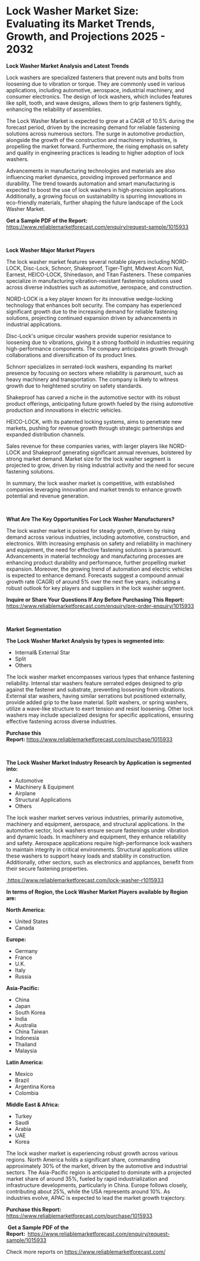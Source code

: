 <p><h1>Lock Washer Market Size: Evaluating its Market Trends, Growth, and Projections 2025 - 2032</h1></p><p><strong>Lock Washer Market Analysis and Latest Trends</strong></p>
<p><p>Lock washers are specialized fasteners that prevent nuts and bolts from loosening due to vibration or torque. They are commonly used in various applications, including automotive, aerospace, industrial machinery, and consumer electronics. The design of lock washers, which includes features like split, tooth, and wave designs, allows them to grip fasteners tightly, enhancing the reliability of assemblies.</p><p>The Lock Washer Market is expected to grow at a CAGR of 10.5% during the forecast period, driven by the increasing demand for reliable fastening solutions across numerous sectors. The surge in automotive production, alongside the growth of the construction and machinery industries, is propelling the market forward. Furthermore, the rising emphasis on safety and quality in engineering practices is leading to higher adoption of lock washers. </p><p>Advancements in manufacturing technologies and materials are also influencing market dynamics, providing improved performance and durability. The trend towards automation and smart manufacturing is expected to boost the use of lock washers in high-precision applications. Additionally, a growing focus on sustainability is spurring innovations in eco-friendly materials, further shaping the future landscape of the Lock Washer Market.</p></p>
<p><strong>Get a Sample PDF of the Report:&nbsp;</strong> <a href="https://www.reliablemarketforecast.com/enquiry/request-sample/1015933?utm_campaign=2314&utm_medium=2&utm_source=Github&utm_content=ia&utm_term=10042025&utm_id=lock-washer">https://www.reliablemarketforecast.com/enquiry/request-sample/1015933</a></p>
<p>&nbsp;</p>
<p><strong>Lock Washer Major Market Players</strong></p>
<p><p>The lock washer market features several notable players including NORD-LOCK, Disc-Lock, Schnorr, Shakeproof, Tiger-Tight, Midwest Acorn Nut, Earnest, HEICO-LOCK, Shinedason, and Titan Fasteners. These companies specialize in manufacturing vibration-resistant fastening solutions used across diverse industries such as automotive, aerospace, and construction.</p><p>NORD-LOCK is a key player known for its innovative wedge-locking technology that enhances bolt security. The company has experienced significant growth due to the increasing demand for reliable fastening solutions, projecting continued expansion driven by advancements in industrial applications.</p><p>Disc-Lock's unique circular washers provide superior resistance to loosening due to vibrations, giving it a strong foothold in industries requiring high-performance components. The company anticipates growth through collaborations and diversification of its product lines.</p><p>Schnorr specializes in serrated-lock washers, expanding its market presence by focusing on sectors where reliability is paramount, such as heavy machinery and transportation. The company is likely to witness growth due to heightened scrutiny on safety standards.</p><p>Shakeproof has carved a niche in the automotive sector with its robust product offerings, anticipating future growth fueled by the rising automotive production and innovations in electric vehicles.</p><p>HEICO-LOCK, with its patented locking systems, aims to penetrate new markets, pushing for revenue growth through strategic partnerships and expanded distribution channels.</p><p>Sales revenue for these companies varies, with larger players like NORD-LOCK and Shakeproof generating significant annual revenues, bolstered by strong market demand. Market size for the lock washer segment is projected to grow, driven by rising industrial activity and the need for secure fastening solutions.</p><p>In summary, the lock washer market is competitive, with established companies leveraging innovation and market trends to enhance growth potential and revenue generation.</p></p>
<p>&nbsp;</p>
<p><strong>What Are The Key Opportunities For Lock Washer Manufacturers?</strong></p>
<p><p>The lock washer market is poised for steady growth, driven by rising demand across various industries, including automotive, construction, and electronics. With increasing emphasis on safety and reliability in machinery and equipment, the need for effective fastening solutions is paramount. Advancements in material technology and manufacturing processes are enhancing product durability and performance, further propelling market expansion. Moreover, the growing trend of automation and electric vehicles is expected to enhance demand. Forecasts suggest a compound annual growth rate (CAGR) of around 5% over the next five years, indicating a robust outlook for key players and suppliers in the lock washer segment.</p></p>
<p><strong>Inquire or Share Your Questions If Any Before Purchasing This Report:</strong> <a href="https://www.reliablemarketforecast.com/enquiry/pre-order-enquiry/1015933?utm_campaign=2314&utm_medium=2&utm_source=Github&utm_content=ia&utm_term=10042025&utm_id=lock-washer">https://www.reliablemarketforecast.com/enquiry/pre-order-enquiry/1015933</a></p>
<p>&nbsp;</p>
<p><strong>Market Segmentation</strong></p>
<p><strong>The Lock Washer Market Analysis by types is segmented into:</strong></p>
<p><ul><li>Internal& External Star</li><li>Split</li><li>Others</li></ul></p>
<p><p>The lock washer market encompasses various types that enhance fastening reliability. Internal star washers feature serrated edges designed to grip against the fastener and substrate, preventing loosening from vibrations. External star washers, having similar serrations but positioned externally, provide added grip to the base material. Split washers, or spring washers, utilize a wave-like structure to exert tension and resist loosening. Other lock washers may include specialized designs for specific applications, ensuring effective fastening across diverse industries.</p></p>
<p><strong>Purchase this Report:&nbsp;</strong><a href="https://www.reliablemarketforecast.com/purchase/1015933?utm_campaign=2314&utm_medium=2&utm_source=Github&utm_content=ia&utm_term=10042025&utm_id=lock-washer">https://www.reliablemarketforecast.com/purchase/1015933</a></p>
<p>&nbsp;</p>
<p><strong>The Lock Washer Market Industry Research by Application is segmented into:</strong></p>
<p><ul><li>Automotive</li><li>Machinery & Equipment</li><li>Airplane</li><li>Structural Applications</li><li>Others</li></ul></p>
<p><p>The lock washer market serves various industries, primarily automotive, machinery and equipment, aerospace, and structural applications. In the automotive sector, lock washers ensure secure fastenings under vibration and dynamic loads. In machinery and equipment, they enhance reliability and safety. Aerospace applications require high-performance lock washers to maintain integrity in critical environments. Structural applications utilize these washers to support heavy loads and stability in construction. Additionally, other sectors, such as electronics and appliances, benefit from their secure fastening properties.</p></p>
<p><a href="https://www.reliablemarketforecast.com/lock-washer-r1015933?utm_campaign=2314&utm_medium=2&utm_source=Github&utm_content=ia&utm_term=10042025&utm_id=lock-washer">&nbsp;https://www.reliablemarketforecast.com/lock-washer-r1015933</a></p>
<p><strong>In terms of Region, the Lock Washer Market Players available by Region are:</strong></p>
<p>
    <p> <strong> North America: </strong>
        <ul>
            <li>United States</li>
            <li>Canada</li>
        </ul>
        </p> 
    <p> <strong> Europe: </strong>
        <ul>
            <li>Germany</li>
            <li>France</li>
            <li>U.K.</li>
            <li>Italy</li>
            <li>Russia</li>
        </ul>
        </p> 
    <p> <strong> Asia-Pacific: </strong>
        <ul>
            <li>China</li>
            <li>Japan</li>
            <li>South Korea</li>
            <li>India</li>
            <li>Australia</li>
            <li>China Taiwan</li>
            <li>Indonesia</li>
            <li>Thailand</li>
            <li>Malaysia</li>
        </ul>
        </p> 
    <p> <strong> Latin America: </strong>
        <ul>
            <li>Mexico</li>
            <li>Brazil</li>
            <li>Argentina Korea</li>
            <li>Colombia</li>
        </ul>
        </p> 
    <p> <strong> Middle East & Africa: </strong>
        <ul>
            <li>Turkey</li>
            <li>Saudi</li>
            <li>Arabia</li>
            <li>UAE</li>
            <li>Korea</li>
        </ul>
    </p>
    </p>
<p><p>The lock washer market is experiencing robust growth across various regions. North America holds a significant share, commanding approximately 30% of the market, driven by the automotive and industrial sectors. The Asia-Pacific region is anticipated to dominate with a projected market share of around 35%, fueled by rapid industrialization and infrastructure developments, particularly in China. Europe follows closely, contributing about 25%, while the USA represents around 10%. As industries evolve, APAC is expected to lead the market growth trajectory.</p></p>
<p><strong>Purchase this Report: </strong><a href="https://www.reliablemarketforecast.com/purchase/1015933?utm_campaign=2314&utm_medium=2&utm_source=Github&utm_content=ia&utm_term=10042025&utm_id=lock-washer">https://www.reliablemarketforecast.com/purchase/1015933</a></p>
<p>&nbsp;<strong>Get a Sample PDF of the Report:&nbsp;&nbsp;</strong><a href="https://www.reliablemarketforecast.com/enquiry/request-sample/1015933?utm_campaign=2314&utm_medium=2&utm_source=Github&utm_content=ia&utm_term=10042025&utm_id=lock-washer">https://www.reliablemarketforecast.com/enquiry/request-sample/1015933</a></p>
<p><strong></strong></p>
<p>Check more reports on <a href="https://www.reliablemarketforecast.com/?utm_campaign=2314&utm_medium=2&utm_source=Github&utm_content=ia&utm_term=10042025&utm_id=lock-washer">https://www.reliablemarketforecast.com/</a></p>